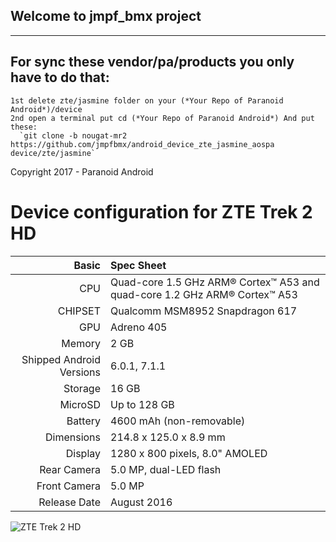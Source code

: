 ## Welcome to jmpf_bmx project
**************************************************************************************
## For sync these vendor/pa/products you only have to do that:
```
1st delete zte/jasmine folder on your (*Your Repo of Paranoid Android*)/device
2nd open a terminal put cd (*Your Repo of Paranoid Android*) And put these:
  `git clone -b nougat-mr2 https://github.com/jmpfbmx/android_device_zte_jasmine_aospa device/zte/jasmine`
```

Copyright 2017 - Paranoid Android 

Device configuration for ZTE Trek 2 HD
======================================

Basic   | Spec Sheet
-------:|:-------------------------
CPU     | Quad-core 1.5 GHz ARM® Cortex™ A53 and quad-core 1.2 GHz ARM® Cortex™ A53
CHIPSET | Qualcomm MSM8952 Snapdragon 617
GPU     | Adreno 405
Memory  | 2 GB
Shipped Android Versions | 6.0.1, 7.1.1
Storage | 16 GB
MicroSD | Up to 128 GB
Battery | 4600 mAh (non-removable)
Dimensions | 214.8 x 125.0 x 8.9 mm
Display | 1280 x 800 pixels, 8.0" AMOLED
Rear Camera  | 5.0 MP, dual-LED flash
Front Camera | 5.0 MP
Release Date | August 2016

![ZTE Trek 2 HD](https://www.gsmarc.com/device-images/att/trek-2-hd-tablet/gallery/image_18477.jpg)
